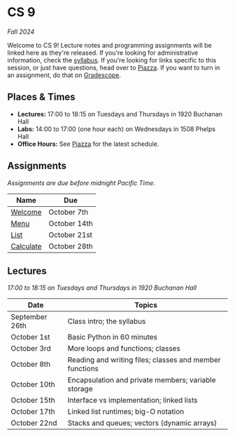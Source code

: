 # CS 9
_Fall 2024_

Welcome to CS 9!  Lecture notes and  programming assignments will be linked here
as they're released. If you're looking for administrative information, check the
[syllabus](Syllabus.md).  If you're looking for  links specific to this session,
or just have questions, head over to [Piazza][piazza]. If you want to turn in an
assignment, do that on [Gradescope][gradescope].


## Places & Times

- **Lectures:**  17:00 to 18:15 on Tuesdays and Thursdays in 1920 Buchanan Hall
- **Labs:**  14:00 to 17:00 (one hour each) on Wednesdays in 1508 Phelps Hall
- **Office Hours:**  See [Piazza][class-links] for the latest schedule.


## Assignments

_Assignments are due before midnight Pacific Time._

| Name                        | Due
|-----------------------------|-----
| [Welcome](labs/welcome)     | October  7th
| [Menu](labs/menu)           | October 14th
| [List](labs/list)           | October 21st
| [Calculate](labs/calculate) | October 28th


## Lectures

_17:00 to 18:15 on Tuesdays and Thursdays in 1920 Buchanan Hall_

| Date           | Topics
|----------------|--------
| September 26th | Class intro; the syllabus
| October    1st | Basic Python in 60 minutes
| October    3rd | More loops and functions; classes
| October    8th | Reading and writing files; classes and member functions
| October   10th | Encapsulation and private members; variable storage
| October   15th | Interface vs implementation; linked lists
| October   17th | Linked list runtimes; big-O notation
| October   22nd | Stacks and queues; vectors (dynamic arrays)


[piazza]: https://piazza.com/ucsb/fall2024/181c9/home
[class-links]: https://piazza.com/class/m1d3vuh7bx01zh/post/6
[gradescope]: https://www.gradescope.com/courses/875944
